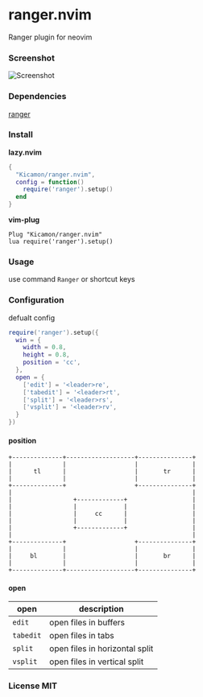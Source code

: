 # ranger.nvim
Ranger plugin for neovim

### Screenshot
![Screenshot](./Screenshot.gif)

### Dependencies
[ranger](https://github.com/ranger/ranger)

### Install
**lazy.nvim**

```lua
{
  "Kicamon/ranger.nvim",
  config = function()
    require('ranger').setup()
  end
}
```

**vim-plug**

```vim
Plug "Kicamon/ranger.nvim"
lua require('ranger').setup()
```

### Usage
use command `Ranger` or shortcut keys

### Configuration
defualt config 
```lua
require('ranger').setup({
  win = {
    width = 0.8,
    height = 0.8,
    position = 'cc',
  },
  open = {
    ['edit'] = '<leader>re',
    ['tabedit'] = '<leader>rt',
    ['split'] = '<leader>rs',
    ['vsplit'] = '<leader>rv',
  }
})
```

#### position
```
+--------------+-------------------+---------------+
|              |                   |               |
|      tl      |                   |       tr      |
|              |                   |               |
+--------------+                   +---------------+
|                                                  |
|                 +-------------+                  |
|                 |             |                  |
|                 |     cc      |                  |
|                 |             |                  |
|                 +-------------+                  |
|                                                  |
+--------------+                   +---------------+
|              |                   |               |
|     bl       |                   |       br      |
|              |                   |               |
+--------------+-------------------+---------------+
```

#### open
| open      | description                    |
|-----------|--------------------------------|
| `edit`    | open files in buffers          |
| `tabedit` | open files in tabs             |
| `split`   | open files in horizontal split |
| `vsplit`  | open files in vertical split   |

### License MIT
